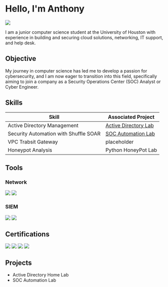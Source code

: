 # Hello, I'm Anthony 
<a href="https://www.linkedin.com/in/anthony-morka/"><img src="https://img.shields.io/badge/-LinkedIn-0072b1?&style=for-the-badge&logo=linkedin&logoColor=white" /></a>



I am a junior computer science student at the University of Houston with experience in building and securing cloud solutions, networking, IT support, and help desk.

## Objective


My journey in computer science has led me to develop a passion for cybersecurity, and I am now eager to transition into this field, specifically aiming to join a company as a Security Operations Center (SOC) Analyst or Cyber Engineer.

## Skills

| Skill                                         | Associated Project         |
|-----------------------------------------------|----------------------------|
| Active Directory Management          | <a href="https://github.com/tonymo24/Active-Directory-Lab">Active Directory Lab</a>|
| Security Automation with Shuffle SOAR | <a href="https://github.com/tonymo24/SOC-Automation-Lab">SOC Automation Lab</a>|
|VPC Trabsit Gateway                    |placeholder                         |
| Honeypot Analysis        | Python HoneyPot Lab|


## Tools

### Network
<div>
    <img src="https://img.shields.io/badge/-Wireshark-1679A7?&style=for-the-badge&logo=Wireshark&logoColor=white" />
    <img src="https://img.shields.io/badge/-NetAlly-00A94F?&style=for-the-badge&logo=NetAlly&logoColor=white" />
</div>


### SIEM
<div>
    <img src="https://img.shields.io/badge/-Splunk-000000?&style=for-the-badge&logo=Splunk&logoColor=white" />
   <img src="https://img.shields.io/badge/-Wazuh-5A3EC8?&style=for-the-badge&logo=Wazuh&logoColor=white" />
</div>

## Certifications

<div>
<img src="https://img.shields.io/badge/-AWS%20Solutions%20Architect%20Associate-232F3E?&style=for-the-badge&logo=Amazon-AWS&logoColor=white" />
<img src="https://img.shields.io/badge/-AWS%20AI%20Practitioner-232F3E?&style=for-the-badge&logo=Amazon-AWS&logoColor=white" />
<img src="https://img.shields.io/badge/-AWS%20Certified%20Cloud%20Practitioner-232F3E?&style=for-the-badge&logo=Amazon-AWS&logoColor=white" />
<img src="https://img.shields.io/badge/-Google%20Cybersecurity%20Certificate-4285F4?&style=for-the-badge&logo=Google&logoColor=white" />

</div>

## Projects
- Active Directory Home Lab
- SOC Automation Lab
